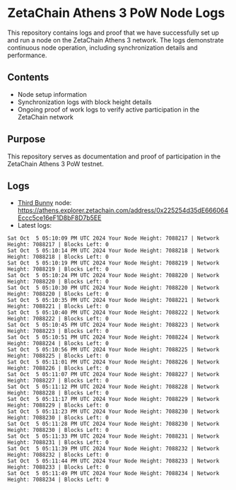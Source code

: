 # ZetaChain Athens 3 PoW Node Logs
This repository contains logs and proof that we have successfully set up and run a node on the ZetaChain Athens 3 network. The logs demonstrate continuous node operation, including synchronization details and performance.

## Contents
- Node setup information
- Synchronization logs with block height details
- Ongoing proof of work logs to verify active participation in the ZetaChain network

## Purpose
This repository serves as documentation and proof of participation in the ZetaChain Athens 3 PoW testnet.

## Logs

- [Third Bunny](https://thirdbunny.xyz/) node: https://athens.explorer.zetachain.com/address/0x225254d35dE666064Eccc5ce16eF1D8bF8D7b5EE
- Latest logs:
```
Sat Oct  5 05:10:09 PM UTC 2024 Your Node Height: 7088217 | Network Height: 7088217 | Blocks Left: 0
Sat Oct  5 05:10:14 PM UTC 2024 Your Node Height: 7088218 | Network Height: 7088218 | Blocks Left: 0
Sat Oct  5 05:10:19 PM UTC 2024 Your Node Height: 7088219 | Network Height: 7088219 | Blocks Left: 0
Sat Oct  5 05:10:24 PM UTC 2024 Your Node Height: 7088220 | Network Height: 7088220 | Blocks Left: 0
Sat Oct  5 05:10:30 PM UTC 2024 Your Node Height: 7088220 | Network Height: 7088220 | Blocks Left: 0
Sat Oct  5 05:10:35 PM UTC 2024 Your Node Height: 7088221 | Network Height: 7088221 | Blocks Left: 0
Sat Oct  5 05:10:40 PM UTC 2024 Your Node Height: 7088222 | Network Height: 7088222 | Blocks Left: 0
Sat Oct  5 05:10:45 PM UTC 2024 Your Node Height: 7088223 | Network Height: 7088223 | Blocks Left: 0
Sat Oct  5 05:10:51 PM UTC 2024 Your Node Height: 7088224 | Network Height: 7088224 | Blocks Left: 0
Sat Oct  5 05:10:56 PM UTC 2024 Your Node Height: 7088225 | Network Height: 7088225 | Blocks Left: 0
Sat Oct  5 05:11:01 PM UTC 2024 Your Node Height: 7088226 | Network Height: 7088226 | Blocks Left: 0
Sat Oct  5 05:11:07 PM UTC 2024 Your Node Height: 7088227 | Network Height: 7088227 | Blocks Left: 0
Sat Oct  5 05:11:12 PM UTC 2024 Your Node Height: 7088228 | Network Height: 7088228 | Blocks Left: 0
Sat Oct  5 05:11:17 PM UTC 2024 Your Node Height: 7088229 | Network Height: 7088229 | Blocks Left: 0
Sat Oct  5 05:11:23 PM UTC 2024 Your Node Height: 7088230 | Network Height: 7088230 | Blocks Left: 0
Sat Oct  5 05:11:28 PM UTC 2024 Your Node Height: 7088230 | Network Height: 7088230 | Blocks Left: 0
Sat Oct  5 05:11:33 PM UTC 2024 Your Node Height: 7088231 | Network Height: 7088231 | Blocks Left: 0
Sat Oct  5 05:11:39 PM UTC 2024 Your Node Height: 7088232 | Network Height: 7088232 | Blocks Left: 0
Sat Oct  5 05:11:44 PM UTC 2024 Your Node Height: 7088233 | Network Height: 7088233 | Blocks Left: 0
Sat Oct  5 05:11:49 PM UTC 2024 Your Node Height: 7088234 | Network Height: 7088234 | Blocks Left: 0
```

